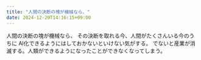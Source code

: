 ```yaml
---
title: "人間の決断の塊が機械なら、"
date: 2024-12-20T14:16:15+09:00
---
```

人間の決断の塊が機械なら、
その決断を取れる今、人間がたくさんいる今のうちに
AI化できるようにはしておかないといけない気がする。
でないと産業が消滅する。人類ができるようになったことができなくなってしまう。
